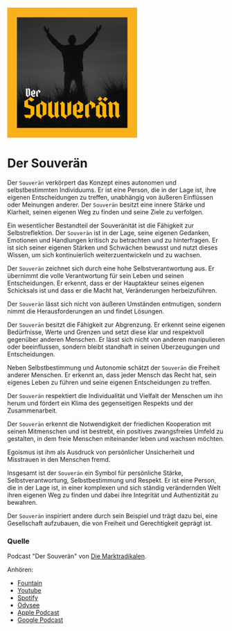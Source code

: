 [![Cover Image](./cover.jpg)](https://fountain.fm/episode/Kx4taG3LBdAAOQ4K6uzk)

# Der Souverän

Der `Souverän` verkörpert das Konzept eines autonomen und selbstbestimmten Individuums. Er ist eine Person, die in der Lage ist, ihre eigenen Entscheidungen zu treffen, unabhängig von äußeren Einflüssen oder Meinungen anderer. Der `Souverän` besitzt eine innere Stärke und Klarheit, seinen eigenen Weg zu finden und seine Ziele zu verfolgen.
 
Ein wesentlicher Bestandteil der Souveränität ist die Fähigkeit zur Selbstreflektion. Der `Souverän` ist in der Lage, seine eigenen Gedanken, Emotionen und Handlungen kritisch zu betrachten und zu hinterfragen. Er ist sich seiner eigenen Stärken und Schwächen bewusst und nutzt dieses Wissen, um sich kontinuierlich weiterzuentwickeln und zu wachsen.

Der `Souverän` zeichnet sich durch eine hohe Selbstverantwortung aus. Er übernimmt die volle Verantwortung für sein Leben und seinen Entscheidungen. Er erkennt, dass er der Hauptakteur seines eigenen Schicksals ist und dass er die Macht hat, Veränderungen herbeizuführen.

Der `Souverän` lässt sich nicht von äußeren Umständen entmutigen, sondern nimmt die Herausforderungen an und findet Lösungen.

Der `Souverän` besitzt die Fähigkeit zur Abgrenzung. Er erkennt seine eigenen Bedürfnisse, Werte und Grenzen und setzt diese klar und respektvoll gegenüber anderen Menschen. Er lässt sich nicht von anderen manipulieren oder beeinflussen, sondern bleibt standhaft in seinen Überzeugungen und Entscheidungen. 

Neben Selbstbestimmung und Autonomie schätzt der `Souverän` die Freiheit anderer Menschen. Er erkennt an, dass jeder Mensch das Recht hat, sein eigenes Leben zu führen und seine eigenen Entscheidungen zu treffen.

Der `Souverän` respektiert die Individualität und Vielfalt der Menschen um ihn herum und fördert ein Klima des gegenseitigen Respekts und der Zusammenarbeit.

Der `Souverän` erkennt die Notwendigkeit der friedlichen Kooperation mit seinen Mitmenschen und ist bestrebt, ein positives zwangsfreies Umfeld zu gestalten, in dem freie Menschen miteinander leben und wachsen möchten.

Egoismus ist ihm als Ausdruck von persönlicher Unsicherheit und Misstrauen in den Menschen fremd.

Insgesamt ist der `Souverän` ein Symbol für persönliche Stärke, Selbstverantwortung, Selbstbestimmung und Respekt. Er ist eine Person, die in der Lage ist, in einer komplexen und sich ständig verändernden Welt ihren eigenen Weg zu finden und dabei ihre Integrität und Authentizität zu bewahren.

Der `Souverän` inspiriert andere durch sein Beispiel und trägt dazu bei, eine Gesellschaft aufzubauen, die von Freiheit und Gerechtigkeit geprägt ist.


### Quelle

Podcast "Der Souverän" von [Die Marktradikalen](https://www.die-marktradikalen.cc).

Anhören:
- [Fountain](https://fountain.fm/episode/Kx4taG3LBdAAOQ4K6uzk)
- [Youtube](https://www.youtube.com/watch?v=iN6MXDCeGg8)
- [Spotify](https://open.spotify.com/episode/34oZsV364Ssigv6D0zr8VZ)
- [Odysee](https://odysee.com/@DieMarktradikalen:d/der-souveraen:f)
- [Apple Podcast](https://podcasts.apple.com/de/podcast/der-souver%C3%A4n/id1659240690?i=1000622952160)
- [Google Podcast](https://podcasts.google.com/feed/aHR0cHM6Ly9hbmNob3IuZm0vcy9kNGRlZDA0NC9wb2RjYXN0L3Jzcw/episode/Y2E3NGVhYzctNzUzNy00Y2E0LTlkNTQtNWQxODE2NjhkNzAz?sa=X&ved=0CAUQkfYCahcKEwiImMjX6PSAAxUAAAAAHQAAAAAQAg)

